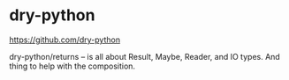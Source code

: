 # dry-python

https://github.com/dry-python

dry-python/returns – is all about Result, Maybe, Reader, and IO types. And thing to help with the composition.